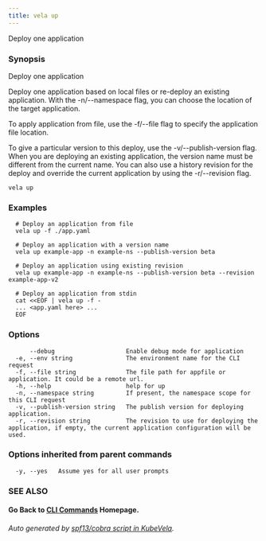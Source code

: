 ```yaml
---
title: vela up
---
```


Deploy one application

### Synopsis

Deploy one application

 Deploy one application based on local files or re-deploy an existing application. With the -n/--namespace flag, you can choose the location of the target application.

 To apply application from file, use the -f/--file flag to specify the application file location.

 To give a particular version to this deploy, use the -v/--publish-version flag. When you are deploying an existing application, the version name must be different from the current name. You can also use a history revision for the deploy and override the current application by using the -r/--revision flag.

```
vela up
```

### Examples

```
  # Deploy an application from file
  vela up -f ./app.yaml
  
  # Deploy an application with a version name
  vela up example-app -n example-ns --publish-version beta
  
  # Deploy an application using existing revision
  vela up example-app -n example-ns --publish-version beta --revision example-app-v2
  
  # Deploy an application from stdin
  cat <<EOF | vela up -f -
  ... <app.yaml here> ...
  EOF
```

### Options

```
      --debug                    Enable debug mode for application
  -e, --env string               The environment name for the CLI request
  -f, --file string              The file path for appfile or application. It could be a remote url.
  -h, --help                     help for up
  -n, --namespace string         If present, the namespace scope for this CLI request
  -v, --publish-version string   The publish version for deploying application.
  -r, --revision string          The revision to use for deploying the application, if empty, the current application configuration will be used.
```

### Options inherited from parent commands

```
  -y, --yes   Assume yes for all user prompts
```

### SEE ALSO



#### Go Back to [CLI Commands](vela) Homepage.


###### Auto generated by [spf13/cobra script in KubeVela](https://github.com/kubevela/kubevela/tree/master/hack/docgen).
